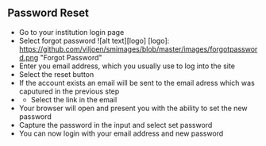 ## **Password Reset** 

- Go to your institution login page
- Select forgot password
![alt text][logo] 
[logo]: https://github.com/viljoen/smimages/blob/master/images/forgotpassword.png "Forgot Password"
- Enter you email address, which you usually use to log into the site
- Select the reset button
- If the account exists an email will be sent to the email adress which was caputured in the previous step
- - Select the link in the email
- Your browser will open and present you with the ability to set the new password
- Capture the password in the input and select set password
- You can now login with your email address and new password
